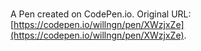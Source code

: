 # 

A Pen created on CodePen.io. Original URL: [https://codepen.io/willngn/pen/XWzjxZe](https://codepen.io/willngn/pen/XWzjxZe).


